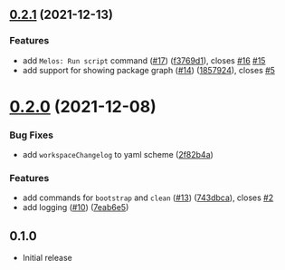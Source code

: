 ## [0.2.1](https://github.com/blaugold/melos-code/compare/v0.2.0...v0.2.1) (2021-12-13)


### Features

* add `Melos: Run script` command ([#17](https://github.com/blaugold/melos-code/issues/17)) ([f3769d1](https://github.com/blaugold/melos-code/commit/f3769d16f42fc6021c3440a5d97851a069dfee4f)), closes [#16](https://github.com/blaugold/melos-code/issues/16) [#15](https://github.com/blaugold/melos-code/issues/15)
* add support for showing package graph ([#14](https://github.com/blaugold/melos-code/issues/14)) ([1857924](https://github.com/blaugold/melos-code/commit/185792434a8decb7fbd1c9af821c026ee0399a33)), closes [#5](https://github.com/blaugold/melos-code/issues/5)



# [0.2.0](https://github.com/blaugold/melos-code/compare/v0.1.0...v0.2.0) (2021-12-08)


### Bug Fixes

* add `workspaceChangelog` to yaml scheme ([2f82b4a](https://github.com/blaugold/melos-code/commit/2f82b4aa23017b138466c81eea8e74b3fa4d339c))


### Features

* add commands for `bootstrap` and `clean` ([#13](https://github.com/blaugold/melos-code/issues/13)) ([743dbca](https://github.com/blaugold/melos-code/commit/743dbca7b9c3bc9d012482d0c2f5931697fe613d)), closes [#2](https://github.com/blaugold/melos-code/issues/2)
* add logging ([#10](https://github.com/blaugold/melos-code/issues/10)) ([7eab6e5](https://github.com/blaugold/melos-code/commit/7eab6e51663b0af1cf694eee4a6e13cfba06c4b1))



## 0.1.0

- Initial release
